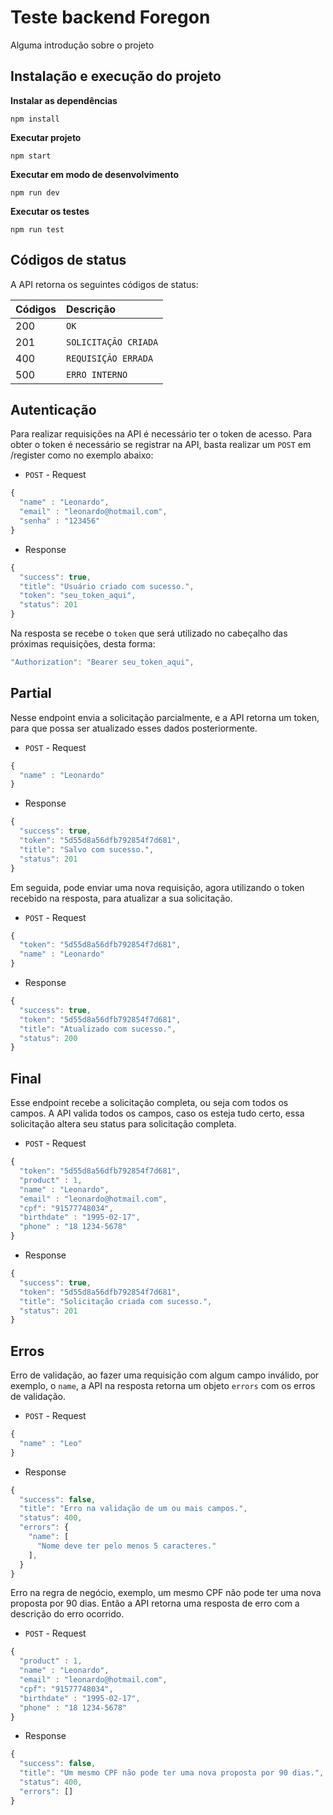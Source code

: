 # Teste backend Foregon

Alguma introdução sobre o projeto

## Instalação e execução do projeto

**Instalar as dependências**

```npm install```

**Executar projeto**

```npm start```

**Executar em modo de desenvolvimento**

```npm run dev```

**Executar os testes**

```npm run test```

## Códigos de status

A API retorna os seguintes códigos de status:

| Códigos | Descrição |
| :--- | :--- |
| 200 | `OK` |
| 201 | `SOLICITAÇÃO CRIADA` |
| 400 | `REQUISIÇÃO ERRADA` |
| 500 | `ERRO INTERNO` |

## Autenticação

Para realizar requisições na API é necessário ter o token de acesso. Para obter o token é necessário se registrar na API, basta realizar um `POST` em /register como no exemplo abaixo:

+ `POST` - Request

```javascript
{
  "name" : "Leonardo",
  "email" : "leonardo@hotmail.com",
  "senha" : "123456"
}
```

+ Response

```javascript
{
  "success": true,
  "title": "Usuário criado com sucesso.",
  "token": "seu_token_aqui",
  "status": 201
}
```

Na resposta se recebe o `token` que será utilizado no cabeçalho das próximas requisições, desta forma:

```javascript
"Authorization": "Bearer seu_token_aqui",
```



## Partial

Nesse endpoint envia a solicitação parcialmente, e a API retorna um token, para que possa ser atualizado esses dados posteriormente.

+ `POST` - Request

```javascript
{
  "name" : "Leonardo"
}
```

+ Response

```javascript
{
  "success": true,
  "token": "5d55d8a56dfb792854f7d681",
  "title": "Salvo com sucesso.",
  "status": 201
}
```

Em seguida, pode enviar uma nova requisição, agora utilizando o token recebido na resposta, para atualizar a sua solicitação.

+ `POST` - Request

```javascript
{
  "token": "5d55d8a56dfb792854f7d681",
  "name" : "Leonardo"
}
```

+ Response

```javascript
{
  "success": true,
  "token": "5d55d8a56dfb792854f7d681",
  "title": "Atualizado com sucesso.",
  "status": 200
}
```


## Final

Esse endpoint recebe a solicitação completa, ou seja com todos os campos. A API valida todos os campos, caso os esteja tudo certo, essa solicitação altera seu status para solicitação completa.

+ `POST` - Request

```javascript
{
  "token": "5d55d8a56dfb792854f7d681",
  "product" : 1,
  "name" : "Leonardo",
  "email" : "leonardo@hotmail.com",
  "cpf": "91577748034",
  "birthdate" : "1995-02-17",
  "phone" : "18 1234-5678"
}
```

+ Response

```javascript
{
  "success": true,
  "token": "5d55d8a56dfb792854f7d681",
  "title": "Solicitação criada com sucesso.",
  "status": 201
}
```

## Erros

Erro de validação, ao fazer uma requisição com algum campo inválido, por exemplo, o `name`, a API na resposta retorna um objeto `errors` com os erros de validação.

+ `POST` - Request

```javascript
{
  "name" : "Leo"
}
```

+ Response

```javascript
{
  "success": false,
  "title": "Erro na validação de um ou mais campos.",
  "status": 400,
  "errors": {
    "name": [
      "Nome deve ter pelo menos 5 caracteres."
    ],
  }
}
```

Erro na regra de negócio, exemplo, um mesmo CPF não pode ter uma nova proposta por 90 dias. Então a API retorna uma resposta de erro com a descrição do erro ocorrido.

+ `POST` - Request

```javascript
{
  "product" : 1,
  "name" : "Leonardo",
  "email" : "leonardo@hotmail.com",
  "cpf": "91577748034",
  "birthdate" : "1995-02-17",
  "phone" : "18 1234-5678"
}
```

+ Response

```javascript
{
  "success": false,
  "title": "Um mesmo CPF não pode ter uma nova proposta por 90 dias.",
  "status": 400,
  "errors": []
}
```